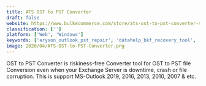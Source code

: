 ```yaml
---
title: ATS OST to PST Converter
draft: false 
website: https://www.bulkecommerce.com/store/ats-ost-to-pst-converter-software-159.html
classification: ['']
platform: ['Web', 'Windows']
keywords: ['aryson_outlook_pst_repair', 'datahelp_bkf_recovery_tool', 'datainfotools_outlook_pst_repair', 'datavare_ost_to_eml_converter', 'datahelp_ost_repair_tool', 'enstella_ost_to_pst_recovery', 'inquit_ost_to_pst_converter', 'kernel_for_incredimail', 'magicsoft_ost_recovery', 'mailsdaddy_ost_to_pst_converter', 'recoverytools_for_exchange_ost', 'shoviv_outlook_pst_recovery_tool', 'sysdata_outlook_pst_recovery', 'systools_ost_recovery', 'sysvita_ost_to_pst_converter', 'total_pst_repair', 'voimakas_exchange_ost_recovery', 'zook_ost_to_pst_converter', 'vmail_ost_to_pst_converter']
image: 2020/04/ATS-OST-to-PST-Converter.png
---
```

OST to PST Converter is riskiness-free Converter tool for OST to PST file Conversion even when your Exchange Server is downtime, crash or file corruption. This is support MS-Outlook 2019, 2016, 2013, 2010, 2007 & etc.